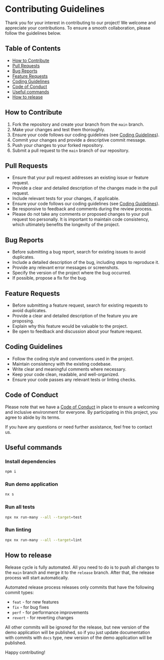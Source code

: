 # Contributing Guidelines

Thank you for your interest in contributing to our project! We welcome and appreciate your contributions. To ensure a
smooth collaboration, please follow the guidelines below.

## Table of Contents

- [How to Contribute](#how-to-contribute)
- [Pull Requests](#pull-requests)
- [Bug Reports](#bug-reports)
- [Feature Requests](#feature-requests)
- [Coding Guidelines](#coding-guidelines)
- [Code of Conduct](#code-of-conduct)
- [Useful commands](#useful-commands)
- [How to release](#how-to-release)

## How to Contribute

1. Fork the repository and create your branch from the `main` branch.
2. Make your changes and test them thoroughly.
3. Ensure your code follows our coding guidelines (see [Coding Guidelines](#coding-guidelines)).
4. Commit your changes and provide a descriptive commit message.
5. Push your changes to your forked repository.
6. Submit a pull request to the `main` branch of our repository.

## Pull Requests

- Ensure that your pull request addresses an existing issue or feature request.
- Provide a clear and detailed description of the changes made in the pull request.
- Include relevant tests for your changes, if applicable.
- Ensure your code follows our coding guidelines (see [Coding Guidelines](#coding-guidelines)).
- Be responsive to feedback and comments during the review process.
- Please do not take any comments or proposed changes to your pull request too personally. It is important to maintain
  code consistency, which ultimately benefits the longevity of the project.

## Bug Reports

- Before submitting a bug report, search for existing issues to avoid duplicates.
- Include a detailed description of the bug, including steps to reproduce it.
- Provide any relevant error messages or screenshots.
- Specify the version of the project where the bug occurred.
- If possible, propose a fix for the bug.

## Feature Requests

- Before submitting a feature request, search for existing requests to avoid duplicates.
- Provide a clear and detailed description of the feature you are proposing.
- Explain why this feature would be valuable to the project.
- Be open to feedback and discussion about your feature request.

## Coding Guidelines

- Follow the coding style and conventions used in the project.
- Maintain consistency with the existing codebase.
- Write clear and meaningful comments where necessary.
- Keep your code clean, readable, and well-organized.
- Ensure your code passes any relevant tests or linting checks.

## Code of Conduct

Please note that we have a [Code of Conduct](CODE_OF_CONDUCT.md) in place to ensure a welcoming and inclusive
environment for everyone. By participating in this project, you agree to abide by its terms.

If you have any questions or need further assistance, feel free to contact us.

## Useful commands

### Install dependencies

```bash
npm i
```

### Run demo application

```bash
nx s
```

### Run all tests

```bash
npx nx run-many --all --target=test
```

### Run linting

```bash
npx nx run-many --all --target=lint
```

## How to release

Release cycle is fully automated. All you need to do is to push all changes to the `main` branch and merge
it to the `release` branch. After that, the release process will start automatically.

Automated release process releases only commits that have the following commit types:

- `feat` - for new features
- `fix` - for bug fixes
- `perf` - for performance improvements
- `revert` - for reverting changes

All other commits will be ignored for the release, but new version of the demo application will be published,
so if you just update documentation with commits with `docs` type, new version of the demo application will be published.

Happy contributing!
